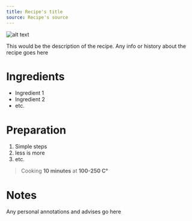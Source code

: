 ```yaml
---
title: Recipe's title
source: Recipe's source
---
```


![alt text](http://picsum.photos/400/200)

This would be the description of the recipe. Any info or history about the recipe goes here

# Ingredients

* Ingredient 1
* Ingredient 2
* etc.

# Preparation

1. Simple steps
2. less is more
3. etc.

> Cooking **10 minutes** at **100-250 C°**

# Notes

Any personal annotations and advises go here
